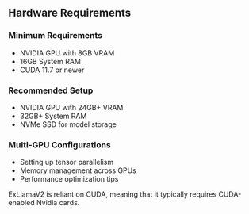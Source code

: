 ## Hardware Requirements

### Minimum Requirements
* NVIDIA GPU with 8GB VRAM
* 16GB System RAM
* CUDA 11.7 or newer

### Recommended Setup
* NVIDIA GPU with 24GB+ VRAM
* 32GB+ System RAM
* NVMe SSD for model storage

### Multi-GPU Configurations
* Setting up tensor parallelism
* Memory management across GPUs
* Performance optimization tips

ExLlamaV2 is reliant on CUDA, meaning that it typically requires CUDA-enabled Nvidia cards.